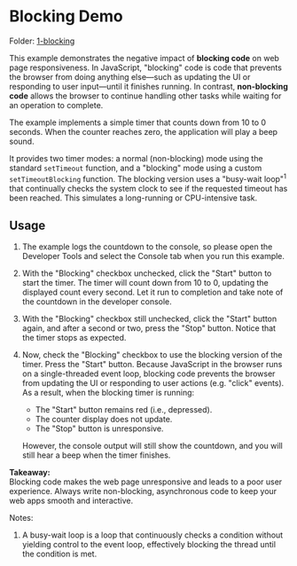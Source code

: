 # Blocking Demo

Folder: [1-blocking](./1-blocking/)

This example demonstrates the negative impact of **blocking code** on web page responsiveness. In JavaScript, "blocking" code is code that prevents the browser from doing anything else—such as updating the UI or responding to user input—until it finishes running. In contrast, **non-blocking code** allows the browser to continue handling other tasks while waiting for an operation to complete.

The example implements a simple timer that counts down from 10 to 0 seconds. When the counter reaches zero, the application will play a beep sound.

It provides two timer modes: a normal (non-blocking) mode using the standard `setTimeout` function, and a "blocking" mode using a custom `setTimeoutBlocking` function. The blocking version uses a "busy-wait loop"<sup>1</sup> that continually checks the system clock to see if the requested timeout has been reached. This simulates a long-running or CPU-intensive task.

## Usage

1. The example logs the countdown to the console, so please open the Developer Tools and select the Console tab when you run this example.

2. With the "Blocking" checkbox unchecked, click the "Start" button to start the timer. The timer will count down from 10 to 0, updating the displayed count every second. Let it run to completion and take note of the countdown in the developer console.

3. With the "Blocking" checkbox still unchecked, click the "Start" button again, and after a second or two, press the "Stop" button. Notice that the timer stops as expected.

4. Now, check the "Blocking" checkbox to use the blocking version of the timer. Press the "Start" button. Because JavaScript in the browser runs on a single-threaded event loop, blocking code prevents the browser from updating the UI or responding to user actions (e.g. "click" events). As a result, when the blocking timer is running:

    - The "Start" button remains red (i.e., depressed).
    - The counter display does not update.
    - The "Stop" button is unresponsive.

    However, the console output will still show the countdown, and you will still hear a beep when the timer finishes.

**Takeaway:**  
Blocking code makes the web page unresponsive and leads to a poor user experience. Always write non-blocking, asynchronous code to keep your web apps smooth and interactive.

Notes:

1. A busy-wait loop is a loop that continuously checks a condition without yielding control to the event loop, effectively blocking the thread until the condition is met.
